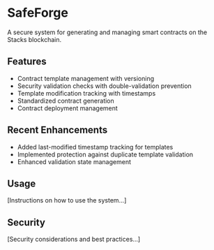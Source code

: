 # SafeForge

A secure system for generating and managing smart contracts on the Stacks blockchain.

## Features
- Contract template management with versioning
- Security validation checks with double-validation prevention
- Template modification tracking with timestamps
- Standardized contract generation
- Contract deployment management

## Recent Enhancements
- Added last-modified timestamp tracking for templates
- Implemented protection against duplicate template validation
- Enhanced validation state management

## Usage
[Instructions on how to use the system...]

## Security
[Security considerations and best practices...]
